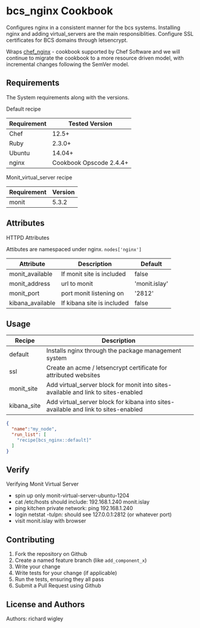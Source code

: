 bcs_nginx Cookbook
======================
Configures nginx in a consistent manner for the bcs systems.
Installing nginx and adding virtual_servers are the main responsiblities.
Configure SSL certificates for BCS domains through letsencrypt.

Wraps [chef_nginx](https://github.com/chef-cookbooks/chef_nginx) - cookbook supported by Chef Software and we will continue to migrate the cookbook to a more resource driven model, with incremental changes following the SemVer model.


Requirements
------------

The System requirements along with the versions.

Default recipe

| Requirement | Tested Version                                                  |
| ----------- | ----------------------------------------------------------------|
| Chef        | 12.5+                                                           |
| Ruby        | 2.3.0+                                                          |
| Ubuntu      | 14.04+                                                          |
| nginx       | Cookbook Opscode 2.4.4+                                         |

Monit_virtual_server recipe

| Requirement | Version                                                         |
| ----------- | ----------------------------------------------------------------|
| monit       | 5.3.2                                                           |


Attributes
----------

HTTPD Attributes

Attibutes are namespaced under nginx. `nodes['nginx']`

| Attribute        | Description                | Default             |
| ---------------- | -------------------------- | --------------------|
| monit_available  | If monit site is included  | false               |
| monit_address    | url to monit               | 'monit.islay'       |
| monit_port       | port monit listening on    | '2812'              |
| kibana_available | If kibana site is included | false               |


Usage
-----

| Recipe      | Description                                                                        |
| ----------- | ---------------------------------------------------------------------------------- |
| default     | Installs nginx through the package management system                               |
| ssl         | Create an acme / letsencrypt certificate for attributed websites                   |
| monit_site  | Add virtual_server block for monit into sites-available and link to sites-enabled  |
| kibana_site | Add virtual_server block for kibana into sites-available and link to sites-enabled |

```json
{
  "name":"my_node",
  "run_list": [
    "recipe[bcs_nginx::default]"
  ]
}
```

Verify
------

Verifying Monit Virtual Server
* spin up only monit-virtual-server-ubuntu-1204
* cat /etc/hosts should include: 192.168.1.240      monit.islay
* ping kitchen private network: ping 192.168.1.240
* login netstat -tulpn: should see 127.0.0.1:2812 (or whatever port)
* visit monit.islay with browser


Contributing
------------

1. Fork the repository on Github
2. Create a named feature branch (like `add_component_x`)
3. Write your change
4. Write tests for your change (if applicable)
5. Run the tests, ensuring they all pass
6. Submit a Pull Request using Github

License and Authors
-------------------
Authors: richard wigley
